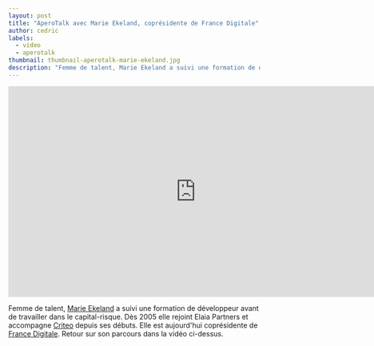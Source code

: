 ```yaml
---
layout: post
title: "AperoTalk avec Marie Ekeland, coprésidente de France Digitale"
author: cedric
labels:
  - video
  - aperotalk
thumbnail: thumbnail-aperotalk-marie-ekeland.jpg
description: "Femme de talent, Marie Ekeland a suivi une formation de développeur avant de travailler dans le capital-risque. Dès 2005 elle rejoint Elaia Partners et accompagne Criteo depuis ses débuts. Elle est aujourd'hui coprésidente de France Digitale."
---
```


<div class="video-wrapper"><iframe width="750" height="422" src="https://www.youtube.com/embed/ilmnecWZls8?showinfo=0" frameborder="0" allowfullscreen></iframe></div>

Femme de talent, [Marie Ekeland](https://twitter.com/bibicheri) a suivi une formation de développeur avant de travailler dans le capital-risque. Dès 2005 elle rejoint Elaia Partners et accompagne [Criteo](http://www.criteo.com/) depuis ses débuts. Elle est aujourd'hui coprésidente de [France Digitale](http://www.francedigitale.org/). Retour sur son parcours dans la vidéo ci-dessus.
